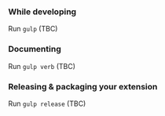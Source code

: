 ### While developing

Run `gulp`
(TBC)

### Documenting

Run `gulp verb`
(TBC)

### Releasing & packaging your extension

Run `gulp release`
(TBC)
